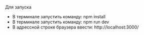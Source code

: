 Для запуска

- В терминале запустить команду: npm install
- В терминале запустить команду: npm run dev
- В адрессной строке браузера ввести: http://localhost:3000/
